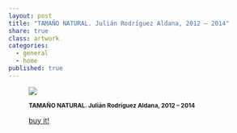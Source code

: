 ```yaml
---
layout: post
title: "TAMAÑO NATURAL. Julián Rodríguez Aldana, 2012 – 2014"
share: true
class: artwork
categories:
  - general
  - home
published: true
---
```


<figure class="text-center">
	<img src="http://www.inpocketart.com/wp-content/uploads/2014/07/6-tamano-natural-julian-rodriguez-aldana-2013-2014-watermark.jpg">
	<figcaption>
		<p><small><strong>TAMAÑO NATURAL. Julián Rodríguez Aldana, 2012 – 2014</strong></small></p>
		<p><a href="http://www.inpocketart.com/product/tamano-natural-julian-rodriguez-aldana-2012-2014/" class="btn btn-primary btn-lg"><i class="fa fa-credit-card"></i> buy it!</a></p>
	</figcaption>
</figure>